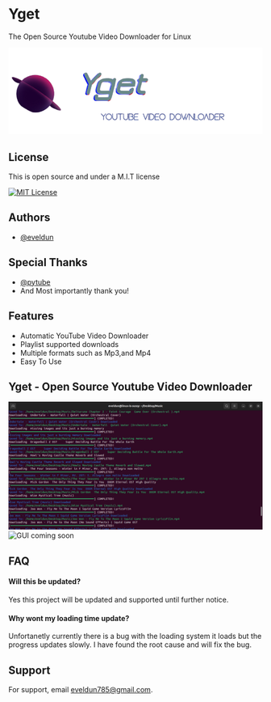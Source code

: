 
# Yget

The Open Source Youtube Video Downloader for Linux



![Logo](https://github.com/eveldun/Universal-Assets/raw/main/yget_logov2-removebg-preview.png)
## License

This is open source and under a M.I.T license 

[![MIT License](https://img.shields.io/badge/License-MIT-green.svg)](https://choosealicense.com/licenses/mit/)



## Authors

- [@eveldun](https://www.github.com/eveldun)

## Special Thanks
- [@pytube](https://github.com/pytube)
- And Most importantly thank you!


## Features

- Automatic YouTube Video Downloader
- Playlist supported downloads
- Multiple formats such as Mp3,and Mp4
- Easy To Use


## Yget - Open Source Youtube Video Downloader
![Yget Downloading a Youtube Playlist](https://raw.githubusercontent.com/eveldun/Universal-Assets/main/Screenshot%20from%202022-12-20%2020-22-01.png)
![GUI coming soon](https://raw.githubusercontent.com/eveldun/Universal-Assets/main/Advertisment.pngg)

## FAQ

#### Will this be updated?
Yes this project will be updated and supported until
further notice.



#### Why wont my loading time update?

Unfortanetly currently there is a bug with the loading system
it loads but the progress updates slowly. I have found the root cause
and will fix the bug.




## Support

For support, email eveldun785@gmail.com.

